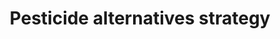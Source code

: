 ---
title: 'Pesticide alternatives strategy'
field: 'is.pesticide.alternativeStrategy'
slug: 'is-pesticide-alternativestrategy'
description: 'The strategy to tackle a pest'
required: False
module: 'Pesticides'
cluster: 'Fsc'
policy: 'Free value. Repeat values.'
layout: 'fsc'
---